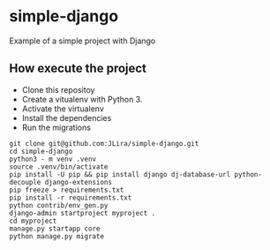 # simple-django
Example of a simple project with Django

## How execute the project

* Clone this repositoy
* Create a vitualenv with Python 3.
* Activate the virtualenv
* Install the dependencies
* Run the migrations

```
git clone git@github.com:JLira/simple-django.git
cd simple-django
python3 - m venv .venv
source .venv/bin/activate
pip install -U pip && pip install django dj-database-url python-decouple django-extensions
pip freeze > requirements.txt
pip install -r requirements.txt
python contrib/env_gen.py
django-admin startproject myproject .
cd myproject
manage.py startapp core
python manage.py migrate
```
